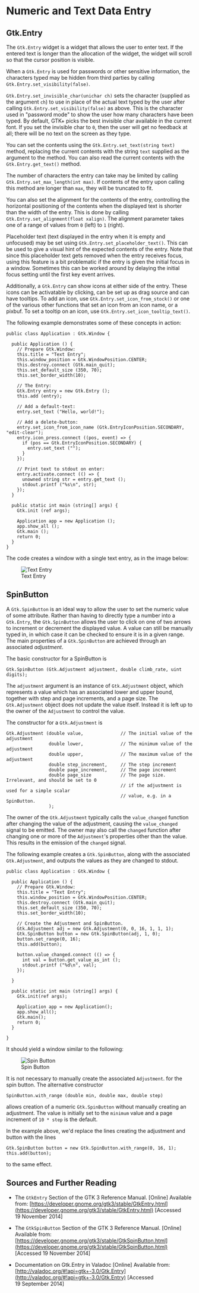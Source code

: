 # Numeric and Text Data Entry


## Gtk.Entry

The `Gtk.Entry` widget is a widget that allows the user to enter text.  If the 
entered text is longer than the allocation of the widget, the widget will scroll 
so that the cursor position is visible. 

When a `Gtk.Entry` is used for passwords or other sensitive information, the 
characters typed may be hidden from third  parties by calling 
`Gtk.Entry.set_visibility(false)`. 

`Gtk.Entry.set_invisible_char(unichar ch)` sets the character (supplied as the
argument `ch`) to use in place of the actual text typed by the user after 
calling `Gtk.Entry.set_visibility(false)` as above. This is the character used 
in "password mode" to show the user how many characters have been typed. By 
default, GTK+ picks the best invisible char available in the current font. If 
you set the invisible char to `0`, then the user will get no feedback at all; 
there will be no text on the screen as they type.

You can set the contents using the `Gtk.Entry.set_text(string text)` method, 
replacing the current contents with the string `text` supplied as the argument 
to the method. You can also read the current contents with the `Gtk.Entry.get_text()` 
method. 

The number of characters the entry can take may be limited by calling 
`Gtk.Entry.set_max_length(int max)`. If contents of the entry upon calling this 
method are longer than `max`, they will be truncated to fit.

You can also set the alignment for the contents of the entry, controlling the 
horizontal positioning of the contents when the displayed text is shorter than 
the width of the entry. This is done by calling `Gtk.Entry.set_alignment(float xalign)`.
The alignment parameter takes one of a range of values from `0` (left) to `1` 
(right).

Placeholder text (text displayed in the entry when it is empty and unfocused) 
may be set using `Gtk.Entry.set_placeholder_text()`. This can be used to give a 
visual hint of the expected contents of the entry. Note that since this 
placeholder text gets removed when the entry receives focus, using this feature 
is a bit problematic if the entry is given the initial focus in a window. 
Sometimes this can be worked around by delaying the initial focus setting until 
the first key event arrives.

Additionally, a `Gtk.Entry` can show icons at either side of the entry. These 
icons can be activatable by clicking, can be set up as drag source and can have 
tooltips. To add an icon, use `Gtk.Entry.set_icon_from_stock()` or one of the
various other functions that set an icon from an icon name, or a pixbuf. To set 
a tooltip on an icon, use `Gtk.Entry.set_icon_tooltip_text()`.

The following example demonstrates some of these concepts in action:
    
    public class Application : Gtk.Window {

      public Application () {
        // Prepare Gtk.Window:
        this.title = "Text Entry";
        this.window_position = Gtk.WindowPosition.CENTER;
        this.destroy.connect (Gtk.main_quit);
        this.set_default_size (350, 70);
        this.set_border_width(10);

        // The Entry:
        Gtk.Entry entry = new Gtk.Entry ();
        this.add (entry);

        // Add a default-text:
        entry.set_text ("Hello, world!");

        // Add a delete-button:
        entry.set_icon_from_icon_name (Gtk.EntryIconPosition.SECONDARY, "edit-clear");
        entry.icon_press.connect ((pos, event) => {
          if (pos == Gtk.EntryIconPosition.SECONDARY) {
            entry.set_text ("");
          }
        });

        // Print text to stdout on enter:
        entry.activate.connect (() => {
          unowned string str = entry.get_text ();
          stdout.printf ("%s\n", str);
        });
      }

      public static int main (string[] args) {
        Gtk.init (ref args);

        Application app = new Application ();
        app.show_all ();
        Gtk.main ();
        return 0;
      }
    }

The code creates a window with a single text entry, as in the image below:

<figure>
  <img src="https://lh3.googleusercontent.com/7k8_GhR0RdwlTONdK8FruIp0f6K91tTr8Px30eQxpHg=w477-h220-no" alt="Text Entry" title="Text Entry">
  <figcaption>Text Entry</figcaption>
</figure>


## SpinButton

A `Gtk.SpinButton` is an ideal way to allow the user to set the numeric value of 
some attribute. Rather than having to directly type a number into a `Gtk.Entry`, 
the `Gtk.SpinButton` allows the user to click on one of two arrows to increment 
or decrement the displayed value. A value can still be manually typed in, in 
which case it can be checked to ensure it is in a given range. The main 
properties of a `Gtk.SpinButton` are achieved through an associated *adjustment*.

The basic constructor for a SpinButton is

    Gtk.SpinButton (Gtk.Adjustment adjustment, double climb_rate, uint digits);

The `adjustment` argument is an instance of `Gtk.Adjustment` object, which 
represents a value which has an associated lower and upper bound, together with 
step and page increments, and a page size. The `Gtk.Adjustment` object does not 
update the value itself. Instead it is left up to the owner of the `Adjustment` 
to control the value.

The constructor for a `Gtk.Adjustment` is

    Gtk.Adjustment (double value,              // The initial value of the adjustment
                    double lower,              // The minimum value of the adjustment
                    double upper,              // The maximum value of the adjustment
                    double step_increment,     // The step increment
                    double page_increment,     // The page increment
                    double page_size           // The page size. Irrelevant, and should be set to 0
                                               // if the adjustment is used for a simple scalar
                                               // value, e.g. in a SpinButton.
                    );

The owner of the `Gtk.Adjustment` typically calls the `value_changed` function 
after changing the value of the adjustment, causing the `value_changed` signal 
to be emitted. The owner may also call the `changed` function after changing one
or more of the `Adjustment`'s properties other than the value. This results in 
the emission of the `changed` signal.

The following example creates a `Gtk.SpinButton`, along with the associated
`Gtk.Adjustment`, and outputs the values as they are changed to stdout.

    public class Application : Gtk.Window {

      public Application () {
        // Prepare Gtk.Window:
        this.title = "Text Entry";
        this.window_position = Gtk.WindowPosition.CENTER;
        this.destroy.connect (Gtk.main_quit);
        this.set_default_size (350, 70);
        this.set_border_width(10);

        // Create the Adjustment and SpinButton.
        Gtk.Adjustment adj = new Gtk.Adjustment(0, 0, 16, 1, 1, 1);
        Gtk.SpinButton button = new Gtk.SpinButton(adj, 1, 0);
        button.set_range(0, 16);
        this.add(button);

        button.value_changed.connect (() => {
          int val = button.get_value_as_int ();
          stdout.printf ("%d\n", val);
        });
        
      }

      public static int main (string[] args) {
        Gtk.init(ref args);

        Application app = new Application();
        app.show_all();
        Gtk.main();
        return 0;
      }

    }

It should yield a window similar to the following:

<figure>
  <img src="https://lh4.googleusercontent.com/-fO5WqeBhR-Y/VGzJhhVMidI/AAAAAAAAALg/2Eu-WANCR9s/w453-h190-no/02SpinButton.png" alt="Spin Button" title="Spin Button">
  <figcaption>Spin Button</figcaption>
</figure>

It is not necessary to manually create the associated `Adjustment`. for the 
spin button. The alternative constructor

    SpinButton.with_range (double min, double max, double step)

allows creation of a numeric `Gtk.SpinButton` without manually creating an 
adjustment. The value is initially set to the `minimum` value and a page 
increment of `10 * step` is the default.

In the example above, we'd replace the lines creating the adjustment and button
with the lines

    Gtk.SpinButton button = new Gtk.SpinButton.with_range(0, 16, 1);
    this.add(button);

to the same effect.


## Sources and Further Reading

* The `GtkEntry` Section of the GTK 3 Reference Manual. [Online] Available from:
  [https://developer.gnome.org/gtk3/stable/GtkEntry.html](https://developer.gnome.org/gtk3/stable/GtkEntry.html)
  [Accessed 19&nbsp;November&nbsp;2014]

* The `GtkSpinButton` Section of the GTK 3 Reference Manual. [Online] Available from:
  [https://developer.gnome.org/gtk3/stable/GtkSpinButton.html](https://developer.gnome.org/gtk3/stable/GtkSpinButton.html)
  [Accessed 19&nbsp;November&nbsp;2014]

* Documentation on Gtk.Entry in Valadoc [Online] Available from:
  [http://valadoc.org/#!api=gtk+-3.0/Gtk.Entry](http://valadoc.org/#!api=gtk+-3.0/Gtk.Entry)
  [Accessed 19&nbsp;September&nbsp;2014]